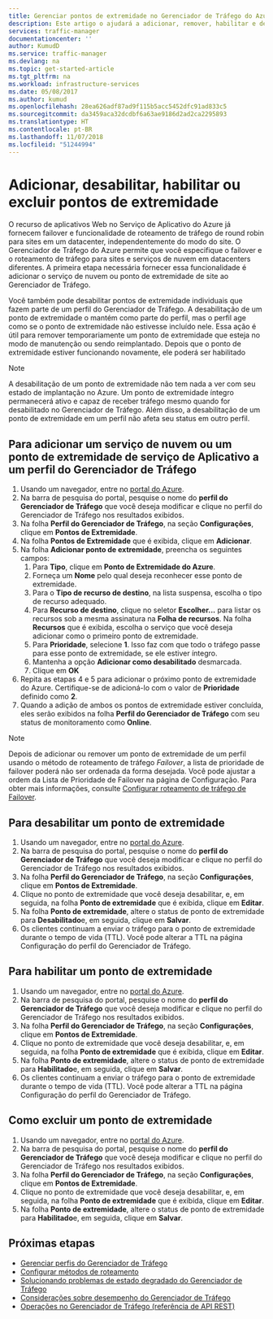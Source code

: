 ```yaml
---
title: Gerenciar pontos de extremidade no Gerenciador de Tráfego do Azure | Microsoft Docs
description: Este artigo o ajudará a adicionar, remover, habilitar e desabilitar pontos de extremidade do Gerenciador de Tráfego do Azure.
services: traffic-manager
documentationcenter: ''
author: KumudD
ms.service: traffic-manager
ms.devlang: na
ms.topic: get-started-article
ms.tgt_pltfrm: na
ms.workload: infrastructure-services
ms.date: 05/08/2017
ms.author: kumud
ms.openlocfilehash: 28ea626adf87ad9f115b5acc5452dfc91ad833c5
ms.sourcegitcommit: da3459aca32dcdbf6a63ae9186d2ad2ca2295893
ms.translationtype: HT
ms.contentlocale: pt-BR
ms.lasthandoff: 11/07/2018
ms.locfileid: "51244994"
---
```

# <a name="add-disable-enable-or-delete-endpoints"></a>Adicionar, desabilitar, habilitar ou excluir pontos de extremidade

O recurso de aplicativos Web no Serviço de Aplicativo do Azure já fornecem failover e funcionalidade de roteamento de tráfego de round robin para sites em um datacenter, independentemente do modo do site. O Gerenciador de Tráfego do Azure permite que você especifique o failover e o roteamento de tráfego para sites e serviços de nuvem em datacenters diferentes. A primeira etapa necessária fornecer essa funcionalidade é adicionar o serviço de nuvem ou ponto de extremidade de site ao Gerenciador de Tráfego.

Você também pode desabilitar pontos de extremidade individuais que fazem parte de um perfil do Gerenciador de Tráfego. A desabilitação de um ponto de extremidade o mantém como parte do perfil, mas o perfil age como se o ponto de extremidade não estivesse incluído nele. Essa ação é útil para remover temporariamente um ponto de extremidade que esteja no modo de manutenção ou sendo reimplantado. Depois que o ponto de extremidade estiver funcionando novamente, ele poderá ser habilitado

> [!NOTE]
> A desabilitação de um ponto de extremidade não tem nada a ver com seu estado de implantação no Azure. Um ponto de extremidade íntegro permanecerá ativo e capaz de receber tráfego mesmo quando for desabilitado no Gerenciador de Tráfego. Além disso, a desabilitação de um ponto de extremidade em um perfil não afeta seu status em outro perfil.

## <a name="to-add-a-cloud-service-or-an-app-service-endpoint-to-a-traffic-manager-profile"></a>Para adicionar um serviço de nuvem ou um ponto de extremidade de serviço de Aplicativo a um perfil do Gerenciador de Tráfego

1. Usando um navegador, entre no [portal do Azure](http://portal.azure.com).
2. Na barra de pesquisa do portal, pesquise o nome do **perfil do Gerenciador de Tráfego** que você deseja modificar e clique no perfil do Gerenciador de Tráfego nos resultados exibidos.
3. Na folha **Perfil do Gerenciador de Tráfego**, na seção **Configurações**, clique em **Pontos de Extremidade**.
4. Na folha **Pontos de Extremidade** que é exibida, clique em **Adicionar**.
5. Na folha **Adicionar ponto de extremidade**, preencha os seguintes campos:
    1. Para **Tipo**, clique em **Ponto de Extremidade do Azure**.
    2. Forneça um **Nome** pelo qual deseja reconhecer esse ponto de extremidade.
    3. Para o **Tipo de recurso de destino**, na lista suspensa, escolha o tipo de recurso adequado.
    4. Para **Recurso de destino**, clique no seletor **Escolher...** para listar os recursos sob a mesma assinatura na **Folha de recursos**. Na folha **Recursos** que é exibida, escolha o serviço que você deseja adicionar como o primeiro ponto de extremidade.
    5. Para **Prioridade**, selecione **1**. Isso faz com que todo o tráfego passe para esse ponto de extremidade, se ele estiver íntegro.
    6. Mantenha a opção **Adicionar como desabilitado** desmarcada.
    7. Clique em **OK**
6.  Repita as etapas 4 e 5 para adicionar o próximo ponto de extremidade do Azure. Certifique-se de adicioná-lo com o valor de **Prioridade** definido como **2**.
7.  Quando a adição de ambos os pontos de extremidade estiver concluída, eles serão exibidos na folha **Perfil do Gerenciador de Tráfego** com seu status de monitoramento como **Online**.

> [!NOTE]
> Depois de adicionar ou remover um ponto de extremidade de um perfil usando o método de roteamento de tráfego *Failover*, a lista de prioridade de failover poderá não ser ordenada da forma desejada. Você pode ajustar a ordem da Lista de Prioridade de Failover na página de Configuração. Para obter mais informações, consulte [Configurar roteamento de tráfego de Failover](traffic-manager-configure-failover-routing-method.md).

## <a name="to-disable-an-endpoint"></a>Para desabilitar um ponto de extremidade

1. Usando um navegador, entre no [portal do Azure](http://portal.azure.com).
2. Na barra de pesquisa do portal, pesquise o nome do **perfil do Gerenciador de Tráfego** que você deseja modificar e clique no perfil do Gerenciador de Tráfego nos resultados exibidos.
3. Na folha **Perfil do Gerenciador de Tráfego**, na seção **Configurações**, clique em **Pontos de Extremidade**. 
4. Clique no ponto de extremidade que você deseja desabilitar, e, em seguida, na folha **Ponto de extremidade** que é exibida, clique em **Editar**.
5. Na folha **Ponto de extremidade**, altere o status de ponto de extremidade para **Desabilitado**e, em seguida, clique em **Salvar**.
6. Os clientes continuam a enviar o tráfego para o ponto de extremidade durante o tempo de vida (TTL). Você pode alterar a TTL na página Configuração do perfil do Gerenciador de Tráfego.

## <a name="to-enable-an-endpoint"></a>Para habilitar um ponto de extremidade

1. Usando um navegador, entre no [portal do Azure](http://portal.azure.com).
2. Na barra de pesquisa do portal, pesquise o nome do **perfil do Gerenciador de Tráfego** que você deseja modificar e clique no perfil do Gerenciador de Tráfego nos resultados exibidos.
3. Na folha **Perfil do Gerenciador de Tráfego**, na seção **Configurações**, clique em **Pontos de Extremidade**. 
4. Clique no ponto de extremidade que você deseja desabilitar, e, em seguida, na folha **Ponto de extremidade** que é exibida, clique em **Editar**.
5. Na folha **Ponto de extremidade**, altere o status de ponto de extremidade para **Habilitado**e, em seguida, clique em **Salvar**.
6. Os clientes continuam a enviar o tráfego para o ponto de extremidade durante o tempo de vida (TTL). Você pode alterar a TTL na página Configuração do perfil do Gerenciador de Tráfego.

## <a name="to-delete-an-endpoint"></a>Como excluir um ponto de extremidade

1. Usando um navegador, entre no [portal do Azure](http://portal.azure.com).
2. Na barra de pesquisa do portal, pesquise o nome do **perfil do Gerenciador de Tráfego** que você deseja modificar e clique no perfil do Gerenciador de Tráfego nos resultados exibidos.
3. Na folha **Perfil do Gerenciador de Tráfego**, na seção **Configurações**, clique em **Pontos de Extremidade**. 
4. Clique no ponto de extremidade que você deseja desabilitar, e, em seguida, na folha **Ponto de extremidade** que é exibida, clique em **Editar**.
5. Na folha **Ponto de extremidade**, altere o status de ponto de extremidade para **Habilitado**e, em seguida, clique em **Salvar**.


## <a name="next-steps"></a>Próximas etapas

* [Gerenciar perfis do Gerenciador de Tráfego](traffic-manager-manage-profiles.md)
* [Configurar métodos de roteamento](traffic-manager-configure-routing-method.md)
* [Solucionando problemas de estado degradado do Gerenciador de Tráfego](traffic-manager-troubleshooting-degraded.md)
* [Considerações sobre desempenho do Gerenciador de Tráfego](traffic-manager-performance-considerations.md)
* [Operações no Gerenciador de Tráfego (referência de API REST)](https://go.microsoft.com/fwlink/p/?LinkID=313584)

